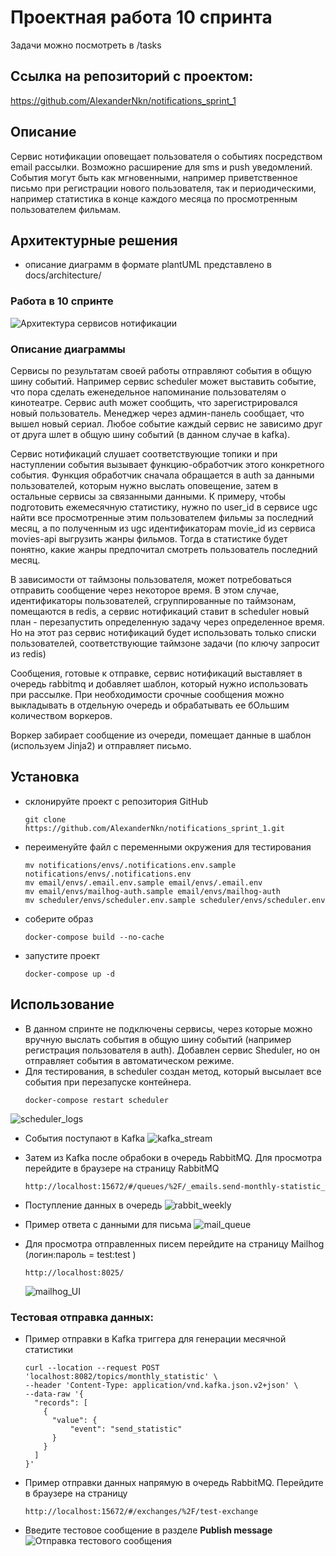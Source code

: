# Проектная работа 10 спринта
Задачи можно посмотреть в /tasks

## Ссылка на репозиторий с проектом:
https://github.com/AlexanderNkn/notifications_sprint_1

## Описание
Сервис нотификации оповещает пользователя о событиях посредством email рассылки. Возможно расширение для sms и push уведомлений. События могут быть как мгновенными, например приветственное письмо при регистрации нового пользователя, так и периодическими, например статистика в конце каждого месяца по просмотренным пользователем фильмам.

## Архитектурные решения
- описание диаграмм в формате plantUML представлено в docs/architecture/

### Работа в 10 спринте
![Архитектура сервисов нотификации](docs/architecture/notifications_architecture.png)

### Описание диаграммы
Сервисы по результатам своей работы отправляют события в общую шину событий. Например сервис scheduler может выставить событие, что пора сделать еженедельное напоминание пользователям о кинотеатре. Сервис auth может сообщить, что зарегистрировался новый пользователь. Менеджер через админ-панель сообщает, что вышел новый сериал. Любое событие каждый сервис не зависимо друг от друга шлет в общую шину событий (в данном случае в kafka).

Сервис нотификаций слушает соответствующие топики и при наступлении события вызывает функцию-обработчик этого конкретного события. Функция обработчик сначала обращается в auth за данными пользователей, которым нужно выслать оповещение, затем в остальные сервисы за связанными данными. К примеру, чтобы подготовить ежемесячную статистику, нужно по user_id в сервисе ugc найти все просмотренные этим пользователем фильмы за последний месяц, а по полученным из ugc идентификаторам movie_id из сервиса movies-api выгрузить жанры фильмов. Тогда в статистике будет понятно, какие жанры предпочитал смотреть пользователь последний месяц.

В зависимости от таймзоны пользователя, может потребоваться отправить сообщение через некоторое время. В этом случае, идентификаторы пользователей, сгруппированные по таймзонам, помещаются в redis, а сервис нотификаций ставит в scheduler новый план - перезапустить определенную задачу через определенное время. Но на этот раз сервис нотификаций будет использовать только списки пользователей, соответствующие таймзоне задачи (по ключу запросит из redis)

Сообщения, готовые к отправке, сервис нотификаций выставляет в очередь rabbitmq и добавляет шаблон, который нужно использовать при рассылке. При необходимости срочные сообщения можно выкладывать в отдельную очередь и обрабатывать ее бОльшим количеством воркеров.

Воркер забирает сообщение из очереди, помещает данные в шаблон (используем Jinja2) и отправляет письмо. 

## Установка
- склонируйте проект с репозитория GitHub
    ```
    git clone https://github.com/AlexanderNkn/notifications_sprint_1.git
    ```
- переименуйте файл с переменными окружения для тестирования
    ```
    mv notifications/envs/.notifications.env.sample notifications/envs/.notifications.env
    mv email/envs/.email.env.sample email/envs/.email.env
    mv email/envs/mailhog-auth.sample email/envs/mailhog-auth
    mv scheduler/envs/scheduler.env.sample scheduler/envs/scheduler.env
    ```
- соберите образ
    ```
    docker-compose build --no-cache
    ```
- запустите проект
    ```
    docker-compose up -d
    ```

## Использование
- В данном спринте не подключены сервисы, через которые можно вручную выслать события в общую шину событий (например регистрация пользователя в auth). Добавлен сервис Sheduler, но он отправляет события в автоматическом режиме.
- Для тестирования, в scheduler создан метод, который высылает все события при перезапуске контейнера.
    ```
    docker-compose restart scheduler
    ```
![scheduler_logs](docs/screenshots/scheduler_logs.png)

- События поступают в Kafka
![kafka_stream](docs/screenshots/kafka_stream.png)

- Затем из Kafka после обрабоки в очередь RabbitMQ. Для просмотра перейдите в браузере на страницу RabbitMQ
    ```
    http://localhost:15672/#/queues/%2F/_emails.send-monthly-statistic_
    ```
- Поступление данных в очередь
![rabbit_weekly](docs/screenshots/rabbit_weekly.png)

- Пример ответа с данными для письма
![mail_queue](docs/screenshots/mail_queue.png)

- Для просмотра отправленных писем перейдите на страницу Mailhog (логин:пароль = test:test ) 
    ```
    http://localhost:8025/
    ```
  ![mailhog_UI](docs/images/mailhog_UI.jpg)

### Тестовая отправка данных:
- Пример отправки в Kafka триггера для генерации месячной статистики
    ```
    curl --location --request POST 'localhost:8082/topics/monthly_statistic' \
    --header 'Content-Type: application/vnd.kafka.json.v2+json' \
    --data-raw '{
      "records": [
        {
          "value": {
              "event": "send_statistic"
          }
        }
      ]
    }'
    ```

- Пример отправки данных напрямую в очередь RabbitMQ. Перейдите в браузере на страницу
    ```
    http://localhost:15672/#/exchanges/%2F/test-exchange
    ```
- Введите тестовое сообщение в разделе **Publish message**
  ![Отправка тестового сообщения](docs/images/push_msg.jpg)